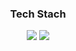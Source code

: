  <div align=center>
 <h3>Tech Stach</h3>
   <img src="https://img.shields.io/badge/React-61DAFB?style=flat&logo=React&logoColor=white"/>
   <img src="https://img.shields.io/badge/JavaScript-F7DF1E?style=flat&logo=JavaScript&logoColor=white"/>
 </div>
